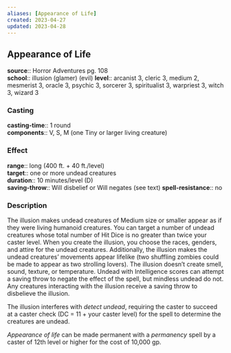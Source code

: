 ```yaml
---
aliases: [Appearance of Life]
created: 2023-04-27
updated: 2023-04-28
---
```


## Appearance of Life

**source**:: Horror Adventures pg. 108  
**school**:: illusion (glamer) (evil)
**level**:: arcanist 3, cleric 3, medium 2, mesmerist 3, oracle 3, psychic 3, sorcerer 3, spiritualist 3, warpriest 3, witch 3, wizard 3

### Casting

**casting-time**:: 1 round  
**components**:: V, S, M (one Tiny or larger living creature)

### Effect

**range**:: long (400 ft. + 40 ft./level)  
**target**:: one or more undead creatures  
**duration**:: 10 minutes/level (D)  
**saving-throw**:: Will disbelief or Will negates (see text)
**spell-resistance**:: no

### Description

The illusion makes undead creatures of Medium size or smaller appear as if they were living humanoid creatures. You can target a number of undead creatures whose total number of Hit Dice is no greater than twice your caster level. When you create the illusion, you choose the races, genders, and attire for the undead creatures. Additionally, the illusion makes the undead creatures’ movements appear lifelike (two shuffling zombies could be made to appear as two strolling lovers). The illusion doesn’t create smell, sound, texture, or temperature. Undead with Intelligence scores can attempt a saving throw to negate the effect of the spell, but mindless undead do not. Any creatures interacting with the illusion receive a saving throw to disbelieve the illusion.  
  
The illusion interferes with *detect undead*, requiring the caster to succeed at a caster check (DC = 11 + your caster level) for the spell to determine the creatures are undead.  
  
*Appearance of life* can be made permanent with a *permanency* spell by a caster of 12th level or higher for the cost of 10,000 gp.
